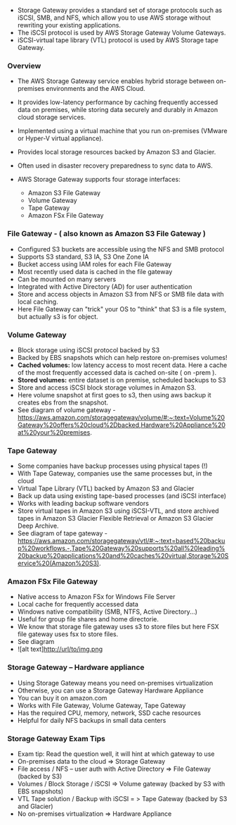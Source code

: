 - Storage Gateway provides a standard set of storage protocols such as iSCSI, SMB, and NFS, which allow you to use AWS storage without rewriting your existing applications.
- The iSCSI protocol is used by AWS Storage Gateway Volume Gateways.
- iSCSI-virtual tape library (VTL) protocol is used by AWS Storage tape Gateway.

### Overview 
- The AWS Storage Gateway service enables hybrid storage between on-premises environments and the AWS Cloud.

- It provides low-latency performance by caching frequently accessed data on premises, while storing data securely and durably in Amazon cloud storage services.

- Implemented using a virtual machine that you run on-premises (VMware or Hyper-V virtual appliance).

- Provides local storage resources backed by Amazon S3 and Glacier.

- Often used in disaster recovery preparedness to sync data to AWS.

- AWS Storage Gateway supports four storage interfaces: 
    - Amazon S3 File Gateway
    - Volume Gateway
    - Tape Gateway
    - Amazon FSx File Gateway

### File Gateway - ( also known as Amazon S3 File Gateway )
- Configured S3 buckets are accessible using the NFS and SMB protocol
- Supports S3 standard, S3 IA, S3 One Zone IA
- Bucket access using IAM roles for each File Gateway
- Most recently used data is cached in the file gateway
- Can be mounted on many servers
- Integrated with Active Directory (AD) for user authentication
- Store and access objects in Amazon S3 from NFS or SMB file data with local caching.
- Here File Gateway can "trick" your OS to "think" that S3 is a file system, but actually s3 is for object.


### Volume Gateway
- Block storage using iSCSI protocol backed by S3
- Backed by EBS snapshots which can help restore on-premises volumes!
- **Cached volumes:** low latency access to most recent data. Here a cache of the most frequently accessed data is cached on-site ( on -prem ). 
- **Stored volumes:** entire dataset is on premise, scheduled backups to S3
- Store and access iSCSI block storage volumes in Amazon S3.
- Here volume snapshot at first goes to s3, then using aws backup it creates ebs from the snapshot.
- See diagram of volume gateway -https://aws.amazon.com/storagegateway/volume/#:~:text=Volume%20Gateway%20offers%20cloud%2Dbacked,Hardware%20Appliance%20at%20your%20premises.



### Tape Gateway
- Some companies have backup processes using physical tapes (!)
- With Tape Gateway, companies use the same processes but, in the cloud
- Virtual Tape Library (VTL) backed by Amazon S3 and Glacier
- Back up data using existing tape-based processes (and iSCSI interface)
- Works with leading backup software vendors
- Store virtual tapes in Amazon S3 using iSCSI-VTL, and store archived tapes in Amazon S3 Glacier Flexible Retrieval or Amazon S3 Glacier Deep Archive.
- See diagram of tape gateway - https://aws.amazon.com/storagegateway/vtl/#:~:text=based%20backup%20workflows.-,Tape%20Gateway%20supports%20all%20leading%20backup%20applications%20and%20caches%20virtual,Storage%20Service%20(Amazon%20S3).


### Amazon FSx File Gateway
- Native access to Amazon FSx for Windows File Server
- Local cache for frequently accessed data
- Windows native compatibility (SMB, NTFS, Active Directory...) 
- Useful for group file shares and home directorie.
- We know that storage file gateway uses s3 to store files but here FSX file gateway uses fsx to store files.
- See diagram 
- ![alt text][http://url/to/img.png](https://github.com/arghya-roy/AWS_Certified_Solutions_Architect_Associate_notes/blob/main/Storage/Storate_Gateway/WhatsApp%20Image%202022-08-08%20at%205.51.06%20PM.jpeg)



### Storage Gateway – Hardware appliance
- Using Storage Gateway means you need on-premises virtualization
- Otherwise, you can use a Storage Gateway Hardware Appliance
- You can buy it on amazon.com
- Works with File Gateway, Volume Gateway, Tape Gateway
- Has the required CPU, memory, network, SSD cache resources
- Helpful for daily NFS backups in small data centers




### Storage Gateway Exam Tips 

- Exam tip: Read the question well, it will hint at which gateway to use
- On-premises data to the cloud => Storage Gateway
- File access / NFS – user auth with Active Directory => File Gateway 
(backed by S3)
- Volumes / Block Storage / iSCSI => Volume gateway 
(backed by S3 with EBS snapshots)
- VTL Tape solution / Backup with iSCSI = > Tape Gateway
(backed by S3 and Glacier)
- No on-premises virtualization => Hardware Appliance


